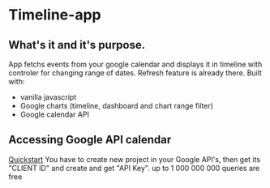 # Timeline-app

## What's it and it's purpose.
App fetchs events from your google calendar and displays it in timeline with controler for changing range of dates. Refresh feature is already there.
Built with:
* vanilla javascript
* Google charts (timeline, dashboard and chart range filter)
* Google calendar API

## Accessing Google API calendar
[Quickstart](https://developers.google.com/calendar/quickstart/js)
You have to create new project in your Google API's, then get its "CLIENT ID" and create and get "API Key".
up to 1 000 000 000 queries are free
